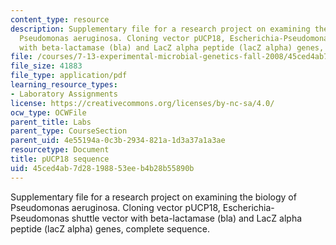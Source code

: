 ```yaml
---
content_type: resource
description: Supplementary file for a research project on examining the biology of
  Pseudomonas aeruginosa. Cloning vector pUCP18, Escherichia-Pseudomonas shuttle vector
  with beta-lactamase (bla) and LacZ alpha peptide (lacZ alpha) genes, complete sequence.
file: /courses/7-13-experimental-microbial-genetics-fall-2008/45ced4ab7d28198853eeb4b28b55890b_MIT7_13f08_lab26_pPUP18_sequence.pdf
file_size: 41883
file_type: application/pdf
learning_resource_types:
- Laboratory Assignments
license: https://creativecommons.org/licenses/by-nc-sa/4.0/
ocw_type: OCWFile
parent_title: Labs
parent_type: CourseSection
parent_uid: 4e55194a-0c3b-2934-821a-1d3a37a1a3ae
resourcetype: Document
title: pUCP18 sequence
uid: 45ced4ab-7d28-1988-53ee-b4b28b55890b
---
```

Supplementary file for a research project on examining the biology of Pseudomonas aeruginosa. Cloning vector pUCP18, Escherichia-Pseudomonas shuttle vector with beta-lactamase (bla) and LacZ alpha peptide (lacZ alpha) genes, complete sequence.